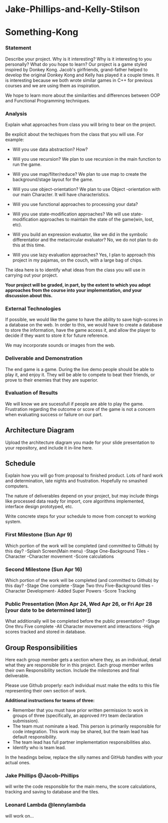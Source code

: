 # Jake-Phillips-and-Kelly-Stilson

# Something-Kong

### Statement
Describe your project. Why is it interesting? Why is it interesting to you personally? What do you hope to learn? 
Our project is a game styled inspired by Donkey Kong. Jacob's girlfriends, grand-father helped to develop the original 
Donkey Kong and Kelly has played it a couple times.
It is interesting because we both wrote similar games in C++ for previous courses and we are using them as inspiration.

We hope to learn more about the similarities and differences between OOP and Functional Programming techniques. 

### Analysis
Explain what approaches from class you will bring to bear on the project.

Be explicit about the techiques from the class that you will use. For example:

- Will you use data abstraction? How?
- Will you use recursion? 
We plan to use recursion in the main function to run the game. 
- Will you use map/filter/reduce?
We plan to use map to create the background/stage layout for the game.
- Will you use object-orientation? 
We plan to use Object -orientation with our main Character. It will have characteristics.
- Will you use functional approaches to processing your data? 

- Will you use state-modification approaches? 
We will use state-modification approaches to maintain the state of the game(win, lost, etc).
- Will you build an expression evaluator, like we did in the symbolic differentatior and the metacircular evaluator?
No, we do not plan to do this at this time.
- Will you use lazy evaluation approaches?
Yes, I plan to approach this project in my pajamas, on the couch, with a large bag of chips.

The idea here is to identify what ideas from the class you will use in carrying out your project. 

**Your project will be graded, in part, by the extent to which you adopt approaches from the course into your implementation, _and_ your discussion about this.**

### External Technologies
If possible, we would like the game to have the ability to save high-scores in a database on the web.
In order to this, we would have to create a database to store the information, have the game access it, and allow the player
to decide if they want to store it for future reference.

We may incorporate sounds or images from the web.

### Deliverable and Demonstration
The end game is a game.
During the live demo people should be able to play it, and enjoy it. They will be able to compete to beat their friends, or prove 
to their enemies that they are superior.

### Evaluation of Results
We will know we are sucessfull if people are able to play the game.
Frustration regarding the outcome or score of the game is not a concern when evaluating success or failure on our part.

## Architecture Diagram
Upload the architecture diagram you made for your slide presentation to your repository, and include it in-line here.


## Schedule
Explain how you will go from proposal to finished product. 
Lots of hard work and determination, late nights and frustration. Hopefully no smashed computers.

The nature of deliverables depend on your project, but may include things like processed data ready for import, core algorithms implemented, interface design prototyped, etc. 

Write concrete steps for your schedule to move from concept to working system. 

### First Milestone (Sun Apr 9)
Which portion of the work will be completed (and committed to Github) by this day? 
-Splash Screen(Main menu)
-Stage One-Background Tiles
-Character 
-Character movement
-Score calculations

### Second Milestone (Sun Apr 16)
Which portion of the work will be completed (and committed to Github) by this day? 
-Stage One complete
-Stage Two thru Five-Background tiles
-Character Development- Added Super Powers
-Score Tracking

### Public Presentation (Mon Apr 24, Wed Apr 26, or Fri Apr 28 [your date to be determined later])
What additionally will be completed before the public presentation?
-Stage One thru Five complete
-All Character movement and interactions
-High scores tracked and stored in database.

## Group Responsibilities
Here each group member gets a section where they, as an individual, detail what they are responsible for in this project. Each group member writes their own Responsibility section. Include the milestones and final deliverable.

Please use Github properly: each individual must make the edits to this file representing their own section of work.

**Additional instructions for teams of three:** 
* Remember that you must have prior written permission to work in groups of three (specifically, an approved `FP3` team declaration submission).
* The team must nominate a lead. This person is primarily responsible for code integration. This work may be shared, but the team lead has default responsibility.
* The team lead has full partner implementation responsibilities also.
* Identify who is team lead.

In the headings below, replace the silly names and GitHub handles with your actual ones.

### Jake Phillips @Jacob-Phillips
will write the code responsible for the main menu, the score calculations, tracking and saving to database and the tiles.

### Leonard Lambda @lennylambda
will work on...
